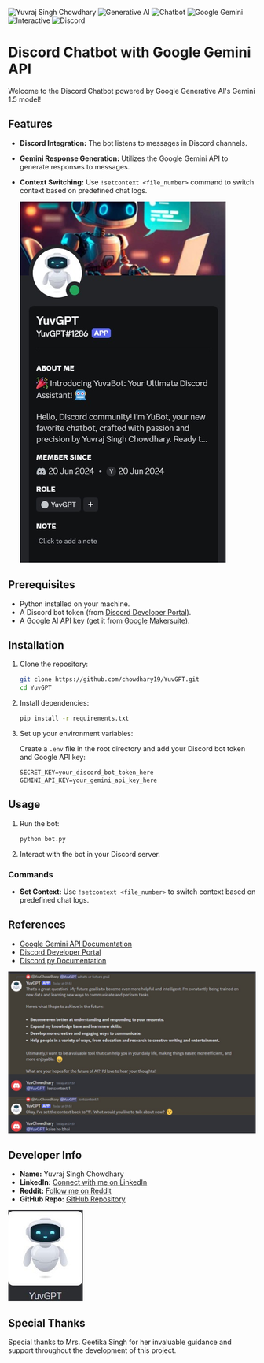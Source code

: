

![Yuvraj Singh Chowdhary](https://img.shields.io/badge/Yuvraj%20Singh%20Chowdhary-orange.svg)
![Generative AI](https://img.shields.io/badge/Generative_AI-blue.svg)
![Chatbot](https://img.shields.io/badge/Chatbot-green.svg)
![Google Gemini](https://img.shields.io/badge/Google_Gemini-yellow.svg)
![Interactive](https://img.shields.io/badge/Interactive-purple.svg)
![Discord](https://img.shields.io/badge/Discord-grey.svg)

# Discord Chatbot with Google Gemini API

Welcome to the Discord Chatbot powered by Google Generative AI's Gemini 1.5 model!


## Features

- **Discord Integration:** The bot listens to messages in Discord channels.
- **Gemini Response Generation:** Utilizes the Google Gemini API to generate responses to messages.
- **Context Switching:** Use `!setcontext <file_number>` command to switch context based on predefined chat logs.

  ![Screenshot 1](source/1.jpeg)

## Prerequisites

- Python installed on your machine.
- A Discord bot token (from [Discord Developer Portal](https://discord.com/developers/applications/)).
- A Google AI API key (get it from [Google Makersuite](https://makersuite.google.com/app/apikey)).

## Installation

1. Clone the repository:

   ```bash
   git clone https://github.com/chowdhary19/YuvGPT.git
   cd YuvGPT
   ```

2. Install dependencies:

   ```bash
   pip install -r requirements.txt
   ```

3. Set up your environment variables:
   
   Create a `.env` file in the root directory and add your Discord bot token and Google API key:

   ```plaintext
   SECRET_KEY=your_discord_bot_token_here
   GEMINI_API_KEY=your_gemini_api_key_here
   ```

## Usage

1. Run the bot:

   ```bash
   python bot.py
   ```

2. Interact with the bot in your Discord server.

### Commands

- **Set Context:** Use `!setcontext <file_number>` to switch context based on predefined chat logs.

## References

- [Google Gemini API Documentation](https://ai.google.dev/gemini-api/docs/api-overview)
- [Discord Developer Portal](https://discord.com/developers/applications/)
- [Discord.py Documentation](https://discordpy.readthedocs.io/en/stable/intro.html)




![Screenshot 2](source/2.jpeg)


## Developer Info

- **Name:** Yuvraj Singh Chowdhary
- **LinkedIn:** [Connect with me on LinkedIn](https://www.linkedin.com/in/yuvraj-singh-chowdhary/)
- **Reddit:** [Follow me on Reddit](https://www.reddit.com/user/SuccessfulStrain9533/)
- **GitHub Repo:** [GitHub Repository](https://github.com/chowdhary19/YuvGPT.git)
  
![Screenshot 3](source/3.jpeg)

## Special Thanks

Special thanks to Mrs. Geetika Singh for her invaluable guidance and support throughout the development of this project.

